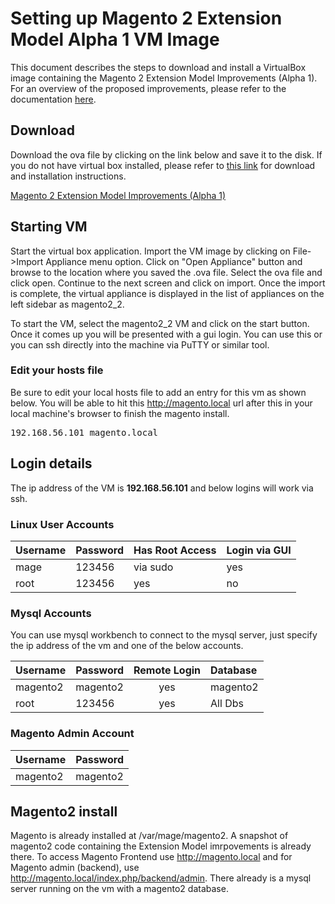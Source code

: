 Setting up Magento 2 Extension Model Alpha 1 VM Image
=====================================================

This document describes the steps to download and install a VirtualBox image containing the Magento 2 Extension Model Improvements (Alpha 1). For an overview of the proposed improvements, please refer to the documentation [here][1].

[1]: <http://magento.github.io/magento2-developer-docs/>

Download
--------

Download the ova file by clicking on the link below and save it to the disk. If you do not have virtual box installed, please refer to [this link][3] for download and installation instructions.

[Magento 2 Extension Model Improvements (Alpha 1)][2]

[2]: <https://ebay.box.com/s/a2k6twcsoappu4zv5lsq>
[3]: <https://www.virtualbox.org/wiki/Downloads>

Starting VM
--------

Start the virtual box application. Import the VM image by clicking on File->Import Appliance menu option. Click on "Open Appliance" button and browse to the location where you saved the .ova file. Select the ova file and click open. Continue to the next screen and click on import. Once the import is complete, the virtual appliance is displayed in the list of appliances on the left sidebar as magento2_2.

To start the VM, select the magento2_2 VM and click on the start button. Once it comes up you will be presented with a gui login. You can use this or you can ssh directly into the machine via PuTTY or similar tool.

### Edit your hosts file

Be sure to edit your local hosts file to add an entry for this vm as shown below. You will be able to hit this http://magento.local url after this in your local machine's browser to finish the magento install.

<pre>
192.168.56.101 magento.local
</pre>

Login details
--------

The ip address of the VM is <b>192.168.56.101</b> and below logins will work via ssh.

### Linux User Accounts

| Username | Password | Has Root Access | Login via GUI |
|:--------|:-------|:--------|:--------|
| mage | 123456 | via sudo | yes |
| root | 123456 | yes | no |



### Mysql Accounts

You can use mysql workbench to connect to the mysql server, just specify the ip address of the vm and one of the below accounts.

| Username | Password | Remote Login | Database |
|:--------|:-------|:--------:|:--------|
| magento2 | magento2 | yes | magento2 |
| root | 123456 | yes | All Dbs |



### Magento Admin Account

| Username | Password |
|:--------|:-------|
| magento2 | magento2 |

Magento2 install
--------

Magento is already installed at /var/mage/magento2. A snapshot of magento2 code containing the Extension Model imrpovements is already there. To access Magento Frontend use http://magento.local and for Magento admin (backend), use http://magento.local/index.php/backend/admin. There already is a mysql server running on the vm with a magento2 database.

